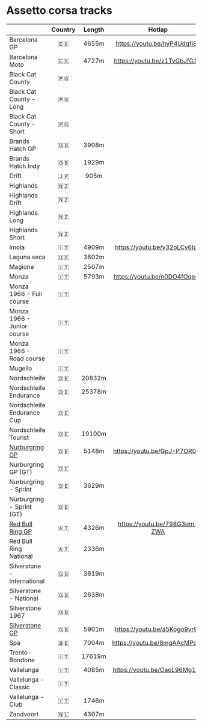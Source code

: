 # Assetto corsa tracks

|                                              | Country     | Length | Hotlap |
| -------------------------------------------- |:-----------:| :-----:|:--------:|
| Barcelona GP                                 | 🇪🇸 |  4655m | https://youtu.be/hyP4Udqfj8c |
| Barcelona Moto                               | 🇪🇸 |  4727m | https://youtu.be/z1TvGbJfG1U |
| Black Cat County                             | 🇵🇬 |
| Black Cat County - Long                      | 🇵🇬 |
| Black Cat County - Short                     | 🇵🇬 |
| Brands Hatch GP                              | 🇬🇧 |  3908m |
| Brands Hatch Indy                            | 🇬🇧 |  1929m |
| Drift                                        | 🇯🇵 |   905m
| Highlands                                    | 🇳🇿 |
| Highlands Drift                              | 🇳🇿 |
| Highlands Long                               | 🇳🇿 |
| Highlands Short                              | 🇳🇿 |
| Imola                                        | 🇮🇹 |  4909m | https://youtu.be/v32oLCv6Ip0 |
| Laguna seca                                  | 🇺🇸 |  3602m |
| Magione                                      | 🇮🇹 |  2507m |
| Monza                                        | 🇮🇹 |  5793m | https://youtu.be/n0DO4fOqec8 |
| Monza 1966 - Full course                     | 🇮🇹 |
| Monza 1966 - Junior course                   | 🇮🇹 |
| Monza 1966 - Road course                     | 🇮🇹 |
| Mugello                                      | 🇮🇹 |
| Nordschleife                                 | 🇩🇪 | 20832m |
| Nordschleife Endurance                       | 🇩🇪 | 25378m |
| Nordschleife Endurance Cup                   | 🇩🇪 |
| Nordschleife Tourist                         | 🇩🇪 | 19100m |
| [Nurburgring GP](./nurburgring_gp)           | 🇩🇪 |  5148m | https://youtu.be/GpJ-P7OR0kg |
| Nurburgring GP (GT)                          | 🇩🇪 |
| Nurburgring - Sprint                         | 🇩🇪 |  3629m |
| Nurburgring - Sprint (GT)                    | 🇩🇪 |
| [Red Bull Ring GP](./red_bull_ring_gp)       | 🇦🇹 |  4326m | https://youtu.be/798G3qm-ZWA |
| Red Bull Ring National                       | 🇦🇹 |  2336m |
| Silverstone - International                  | 🇬🇧 |  3619m |
| Silverstone - National                       | 🇬🇧 |  2638m | 
| Silverstone 1967                             | 🇬🇧 |
| [Silverstone GP](./silverstone_gp)           | 🇬🇧 |  5901m | https://youtu.be/a5Kogo9vr9c |
| Spa                                          | 🇧🇪 |  7004m | https://youtu.be/8mgAAcMPqsE | 
| Trento-Bondone                               | 🇮🇹 | 17619m |
| Vallelunga                                   | 🇮🇹 |  4085m | https://youtu.be/OaoL96Mg1q8 |
| Vallelunga - Classic                         | 🇮🇹 | 
| Vallelunga - Club                            | 🇮🇹 |  1746m | 
| Zandvoort                                    | 🇳🇱 |  4307m |
